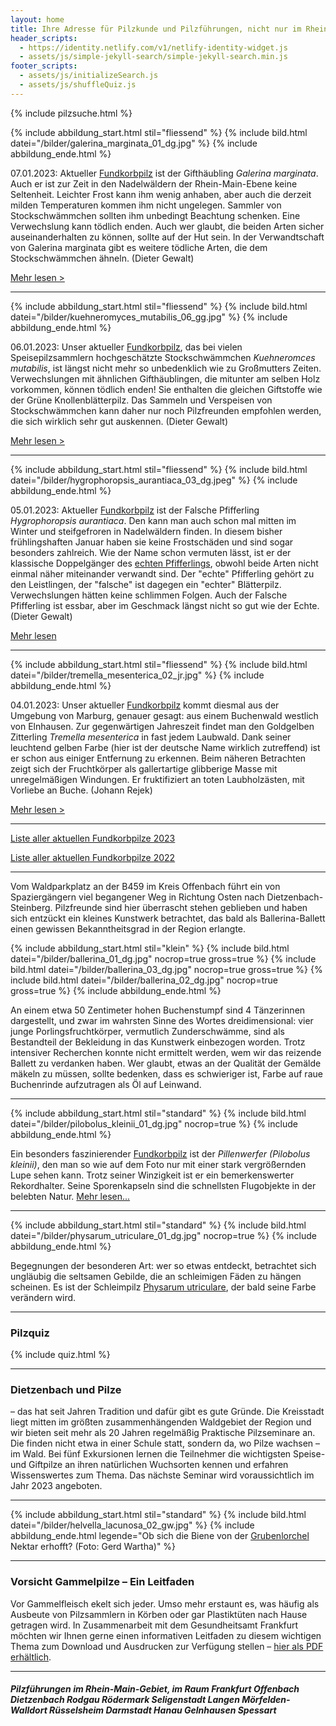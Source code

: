 ```yaml
---
layout: home
title: Ihre Adresse für Pilzkunde und Pilzführungen, nicht nur im Rhein-Main-Gebiet
header_scripts:
  - https://identity.netlify.com/v1/netlify-identity-widget.js
  - assets/js/simple-jekyll-search/simple-jekyll-search.min.js
footer_scripts:
  - assets/js/initializeSearch.js
  - assets/js/shuffleQuiz.js
---
```

{% include pilzsuche.html %}

{% include abbildung_start.html stil="fliessend" %}
{% include bild.html datei="/bilder/galerina_marginata_01_dg.jpg" %}
{% include abbildung_ende.html %}

07.01.2023: Aktueller [Fundkorbpilz](AA "Glossar-") ist der Gifthäubling *Galerina marginata*. Auch er ist zur Zeit in den Nadelwäldern der Rhein-Main-Ebene keine Seltenheit. Leichter Frost kann ihm wenig anhaben, aber auch die derzeit milden Temperaturen kommen ihm nicht ungelegen. Sammler von Stockschwämmchen sollten ihm unbedingt Beachtung schenken. Eine Verwechslung kann tödlich enden. Auch wer glaubt, die beiden Arten sicher auseinanderhalten zu können, sollte auf der Hut sein. In der Verwandtschaft von Galerina marginata gibt es weitere tödliche Arten, die dem Stockschwämmchen ähneln. (Dieter Gewalt)

[Mehr lesen >](/pilze/galerina-marginata-gifthäubling)

<div style="clear:  both"></div>

- - -

{% include abbildung_start.html stil="fliessend" %}
{% include bild.html datei="/bilder/kuehneromyces_mutabilis_06_gg.jpg" %}
{% include abbildung_ende.html %}

06.01.2023: Unser aktueller [Fundkorbpilz](AA "Glossar-"), das bei vielen Speisepilzsammlern hochgeschätzte Stockschwämmchen *Kuehneromces mutabilis*, ist längst nicht mehr so unbedenklich wie zu Großmutters Zeiten. Verwechslungen mit ähnlichen Gifthäublingen, die mitunter am selben Holz vorkommen, können tödlich enden!  Sie enthalten die gleichen Giftstoffe wie der Grüne Knollenblätterpilz. Das Sammeln und Verspeisen von Stockschwämmchen kann daher nur noch Pilzfreunden empfohlen werden, die sich wirklich sehr gut auskennen. (Dieter Gewalt)

[Mehr lesen >](/pilze/kuehneromyces-mutabilis-stockschwämmchen)

<div style="clear:  both"></div>

- - -

{% include abbildung_start.html stil="fliessend" %}
{% include bild.html datei="/bilder/hygrophoropsis_aurantiaca_03_dg.jpeg" %}
{% include abbildung_ende.html %}

05.01.2023: Aktueller [Fundkorbpilz](AA "Glossar-") ist der Falsche Pfifferling *Hygrophoropsis aurantiaca*. Den kann man auch schon mal mitten im Winter und steifgefroren in Nadelwäldern finden. In diesem bisher frühlingshaften Januar haben sie keine Frostschäden und sind sogar besonders zahlreich. Wie der Name schon vermuten lässt, ist er der klassische Doppelgänger des [echten Pfifferlings](/pilze/cantharellus-cibarius-pfifferling), obwohl beide Arten nicht einmal näher miteinander verwandt sind. Der "echte" Pfifferling gehört zu den Leistlingen, der "falsche" ist dagegen ein "echter" Blätterpilz. Verwechslungen hätten keine schlimmen Folgen. Auch der Falsche Pfifferling ist essbar, aber im Geschmack längst nicht so gut wie der Echte. (Dieter Gewalt)

[Mehr lesen](/pilze/hygrophoropsis-aurantiaca-falscher-pfifferling) 

<div style="clear:  both"></div>

- - -

{% include abbildung_start.html stil="fliessend" %}
{% include bild.html datei="/bilder/tremella_mesenterica_02_jr.jpg" %}
{% include abbildung_ende.html %}

04.01.2023: Unser aktueller [Fundkorbpilz](AA "Glossar-") kommt diesmal aus der Umgebung von Marburg, genauer gesagt: aus einem Buchenwald westlich von Elnhausen. Zur gegenwärtigen Jahreszeit findet man den Goldgelben Zitterling *Tremella mesenterica* in fast jedem Laubwald.  Dank seiner leuchtend gelben Farbe (hier ist der deutsche Name wirklich zutreffend) ist er schon aus einiger Entfernung zu erkennen. Beim näheren Betrachten zeigt sich der Fruchtkörper als gallertartige glibberige Masse mit unregelmäßigen Windungen. Er fruktifiziert an toten Laubholzästen, mit Vorliebe an Buche. (Johann Rejek)

[Mehr lesen >](/pilze/tremella-mesenterica-goldgelber-zitterling)

<div style="clear:  both"></div>

- - -

[Liste aller aktuellen Fundkorbpilze 2023](/artikel/liste-aller-aktuellen-fundkorbpilze-2023.html)

[Liste aller aktuellen Fundkorbpilze 2022](/artikel/liste-aller-aktuellen-fundkorbpilze-2022.html)

- - -

Vom Waldparkplatz an der B459 im Kreis Offenbach führt ein von Spaziergängern viel begangener Weg in Richtung Osten nach Dietzenbach-Steinberg. Pilzfreunde sind hier überrascht stehen geblieben und haben sich entzückt ein kleines Kunstwerk betrachtet, das bald als Ballerina-Ballett einen gewissen Bekanntheitsgrad in der Region erlangte.

{% include abbildung_start.html stil="klein" %}
{% include bild.html datei="/bilder/ballerina_01_dg.jpg" nocrop=true gross=true %}
{% include bild.html datei="/bilder/ballerina_03_dg.jpg" nocrop=true gross=true %}
{% include bild.html datei="/bilder/ballerina_02_dg.jpg" nocrop=true gross=true %}
{% include abbildung_ende.html %}

An einem etwa 50 Zentimeter hohen Buchenstumpf sind 4 Tänzerinnen dargestellt, und zwar im wahrsten Sinne des Wortes dreidimensional: vier junge Porlingsfruchtkörper, vermutlich Zunderschwämme, sind als Bestandteil der Bekleidung in das Kunstwerk einbezogen worden. Trotz intensiver Recherchen konnte nicht ermittelt werden, wem wir das reizende Ballett zu verdanken haben. Wer glaubt, etwas an der Qualität der Gemälde mäkeln zu müssen, sollte bedenken, dass es schwieriger ist, Farbe auf raue Buchenrinde aufzutragen als Öl auf Leinwand.

- - -

{% include abbildung_start.html stil="standard" %}
{% include bild.html datei="/bilder/pilobolus_kleinii_01_dg.jpg" nocrop=true %}
{% include abbildung_ende.html %}

Ein besonders faszinierender [Fundkorbpilz](AA "Glossar-") ist der *Pillenwerfer (Pilobolus kleinii)*, den man so wie auf dem Foto nur mit einer stark vergrößernden Lupe sehen kann. Trotz seiner Winzigkeit ist er ein bemerkenswerter Rekordhalter. Seine Sporenkapseln sind die schnellsten Flugobjekte in der belebten Natur. [Mehr lesen...](/pilze/pilobolus-kleinii-pillenwerfer)

- - -

{% include abbildung_start.html stil="standard" %}
{% include bild.html datei="/bilder/physarum_utriculare_01_dg.jpg" nocrop=true %}
{% include abbildung_ende.html %}

Begegnungen der besonderen Art: wer so etwas entdeckt, betrachtet sich ungläubig die seltsamen Gebilde, die an schleimigen Fäden zu hängen scheinen. Es ist der Schleimpilz [Physarum utriculare](/pilze/physarum-utriculare-fadenfruchtschleimpilz), der bald seine Farbe verändern wird.

- - -

### Pilzquiz

{% include quiz.html %}

- - -

### Dietzenbach und Pilze

– das hat seit Jahren Tradition und dafür gibt es gute Gründe. Die Kreisstadt liegt mitten im größten zusammenhängenden Waldgebiet der Region und wir bieten seit mehr als 20 Jahren regelmäßig Praktische Pilzseminare an. Die finden nicht etwa in einer Schule statt, sondern da, wo Pilze wachsen – im Wald. Bei fünf Exkursionen lernen die Teilnehmer die wichtigsten Speise- und Giftpilze an ihren natürlichen Wuchsorten kennen und erfahren Wissenswertes zum Thema. Das nächste Seminar wird voraussichtlich im Jahr 2023 angeboten.  

- - -

{% include abbildung_start.html stil="standard" %}
{% include bild.html datei="/bilder/helvella_lacunosa_02_gw.jpg" %}
{% include abbildung_ende.html legende="Ob sich die Biene von der <a href='/pilze/helvella-lacunosa-grubenlorchel'>Grubenlorchel</a> Nektar erhofft?  (Foto: Gerd Wartha)" %}

- - -

### Vorsicht Gammelpilze – Ein Leitfaden

Vor Gammelfleisch ekelt sich jeder. Umso mehr erstaunt es, was häufig als Ausbeute von Pilzsammlern in Körben oder gar Plastiktüten nach Hause getragen wird. In Zusammenarbeit mit dem Gesundheitsamt Frankfurt möchten wir Ihnen gerne einen informativen Leitfaden zu diesem wichtigen Thema zum Download und Ausdrucken zur Verfügung stellen – [hier als PDF erhältlich](/assets/docs/Fundkorb.de-Gammelpilze.pdf).

- - -

##### Pilzführungen im Rhein-Main-Gebiet, im Raum Frankfurt Offenbach Dietzenbach Rodgau Rödermark Seligenstadt Langen Mörfelden-Walldort Rüsselsheim Darmstadt Hanau Gelnhausen Spessart